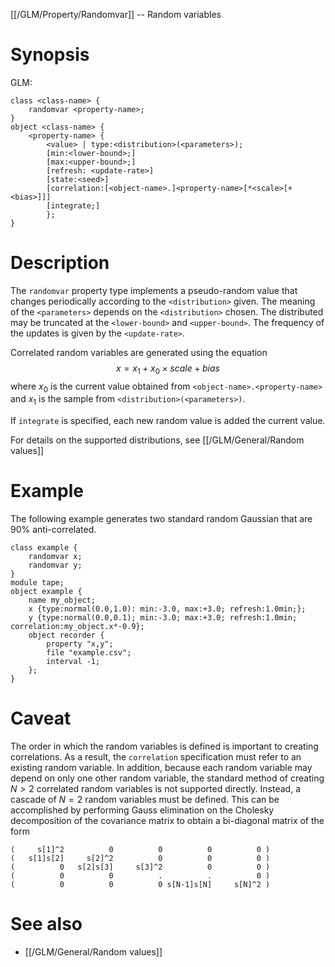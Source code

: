 [[/GLM/Property/Randomvar]] -- Random variables

# Synopsis

GLM:

~~~
class <class-name> {
    randomvar <property-name>;
}
object <class-name> {
    <property-name> {
        <value> | type:<distribution>(<parameters>); 
        [min:<lower-bound>;] 
        [max:<upper-bound>;] 
        [refresh: <update-rate>] 
        [state:<seed>] 
        [correlation:[<object-name>.]<property-name>[*<scale>[+<bias>]]]
        [integrate;]
        };
}
~~~

# Description

The `randomvar` property type implements a pseudo-random value that changes periodically according to the `<distribution>` given. The meaning of the `<parameters>` depends on the `<distribution>` chosen. The distributed may be truncated at the `<lower-bound>` and `<upper-bound>`. The frequency of the updates is given by the `<update-rate>`.

Correlated random variables are generated using the equation 
$$
    x = x_1 + x_0 \times scale + bias
$$
where $x_0$ is the current value obtained from `<object-name>.<property-name>` and $x_1$ is the sample from `<distribution>(<parameters>)`.

If `integrate` is specified, each new random value is added the current value.

For details on the supported distributions, see [[/GLM/General/Random values]]

# Example

The following example generates two standard random Gaussian that are 90% anti-correlated.
~~~
class example {
    randomvar x;
    randomvar y;
}
module tape;
object example {
    name my_object;
    x {type:normal(0.0,1.0): min:-3.0, max:+3.0; refresh:1.0min;};
    y {type:normal(0.0,0.1); min:-3.0; max:+3.0; refresh:1.0min; correlation:my_object.x*-0.9};
    object recorder {
        property "x,y";
        file "example.csv";
        interval -1;
    };
}
~~~

# Caveat

The order in which the random variables is defined is important to creating correlations.  As a result, the `correlation` specification must refer to an existing random variable.  In addition, because each random variable may depend on only one other random variable, the standard method of creating $N>2$ correlated random variables is not supported directly.  Instead, a cascade of $N=2$ random variables must be defined.  This can be accomplished by performing Gauss elimination on the Cholesky decomposition of the covariance matrix to obtain a bi-diagonal matrix of the form
~~~
(     s[1]^2          0          0          0          0 )
(   s[1]s[2]     s[2]^2          0          0          0 )
(          0   s[2]s[3]     s[3]^2          0          0 )
(          0          0          .          .          0 )
(          0          0          0 s[N-1]s[N]     s[N]^2 )
~~~

# See also
* [[/GLM/General/Random values]]
